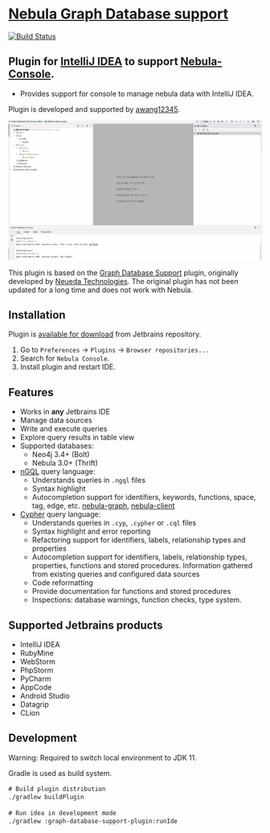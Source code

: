 # [Nebula Graph Database support](https://github.com/awang12345/nebula-console-for-idea)
[![Build Status](https://travis-ci.org/awang12345/nebula-console-for-idea.svg?branch=master)](https://travis-ci.org/awang12345/nebula-console-for-idea)

## Plugin for [IntelliJ IDEA](http://plugins.jetbrains.com/plugin/6317-lombok-plugin) to support [Nebula-Console](https://docs.nebula-graph.com.cn/3.6.0/nebula-console/).
- Provides support for console to manage nebula data with IntelliJ IDEA.

Plugin is developed and supported by [awang12345](http://awang12345.github.io/).

![plugin screenshot](docs/screenshots/nebula-console.gif)

This plugin is based on the
[Graph Database Support](https://github.com/neueda/jetbrains-plugin-graph-database-support)
plugin, originally developed by [Neueda Technologies](http://technologies.neueda.com/).
The original plugin has not been updated for a long time and does not work with Nebula.

## Installation

Plugin is [available for download](https://plugins.jetbrains.com/plugin/8087) from Jetbrains repository.

1. Go to `Preferences` -> `Plugins` -> `Browser repositories...`
2. Search for `Nebula Console`.
3. Install plugin and restart IDE.

## Features

- Works in **any** Jetbrains IDE
- Manage data sources
- Write and execute queries
- Explore query results in table view
- Supported databases:
  - Neo4j 3.4+ (Bolt)
  - Nebula 3.0+ (Thrift)
- [nGQL](https://docs.nebula-graph.com.cn/3.6.0/3.ngql-guide/1.nGQL-overview/1.overview/) query language:
    - Understands queries in `.ngql` files
    - Syntax highlight
    - Autocompletion support for identifiers, keywords, functions, space, tag, edge, etc.
      [nebula-graph](https://www.nebula-graph.com.cn),
      [nebula-client](https://docs.nebula-graph.com.cn/3.6.0/14.client/4.nebula-java-client)
- [Cypher](https://github.com/opencypher/openCypher) query language:
  - Understands queries in `.cyp`, `.cypher` or `.cql` files
  - Syntax highlight and error reporting
  - Refactoring support for identifiers, labels, relationship types and properties
  - Autocompletion support for identifiers, labels, relationship types, properties, functions and stored procedures. Information gathered from existing queries and configured data sources
  - Code reformatting
  - Provide documentation for functions and stored procedures
  - Inspections: database warnings, function checks, type system. 

## Supported Jetbrains products

* IntelliJ IDEA
* RubyMine
* WebStorm
* PhpStorm
* PyCharm
* AppCode
* Android Studio
* Datagrip
* CLion

## Development

Warning: Required to switch local environment to JDK 11.

Gradle is used as build system.

```shell
# Build plugin distribution
./gradlew buildPlugin

# Run idea in development mode
./gradlew :graph-database-support-plugin:runIde
```

